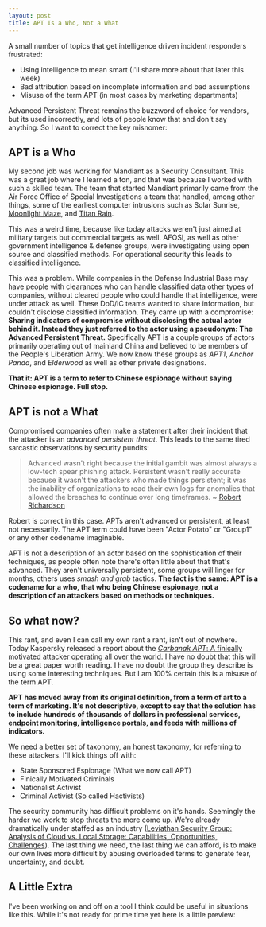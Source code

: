 ```yaml
---
layout: post
title: APT Is a Who, Not a What
---
```


A small number of topics that get intelligence driven incident responders frustrated:

- Using intelligence to mean smart (I'll share more about that later this week)
- Bad attribution based on incomplete information and bad assumptions
- Misuse of the term APT (in most cases by marketing departments)

Advanced Persistent Threat remains the buzzword of choice for vendors, but its used incorrectly, and lots of people know that and don't say anything. So I want to correct the key misnomer:

## APT is a Who

My second job was working for Mandiant as a Security Consultant. This was a great job where I learned a ton, and that was because I worked with such a skilled team. The team that started Mandiant primarily came from the Air Force Office of Special Investigations a team that handled, among other things, some of the earliest computer intrusions such as Solar Sunrise, [Moonlight Maze](http://en.wikipedia.org/wiki/Moonlight_Maze), and [Titan Rain](http://en.wikipedia.org/wiki/Titan_Rain).

This was a weird time, because like today attacks weren't just aimed at military targets but commercial targets as well. AFOSI, as well as other government intelligence & defense groups, were investigating using open source and classified methods. For operational security this leads to classified intelligence.

This was a problem. While companies in the Defense Industrial Base may have people with clearances who can handle classified data other types of companies, without cleared people who could handle that intelligence, were under attack as well. These DoD/IC teams wanted to share information, but couldn't disclose classified information.  They came up with a compromise: __Sharing indicators of compromise without disclosing the actual actor behind it. Instead they just referred to the actor using a pseudonym: The Advanced Persistent Threat.__ Specifically APT is a couple groups of actors primarily operating out of mainland China and believed to be members of the People's Liberation Army. We now know these groups as _APT1_, _Anchor Panda_, and _Elderwood_ as well as other private designations.

__That it: APT is a term to refer to Chinese espionage without saying Chinese espionage. Full stop.__

## APT is not a What

Compromised companies often make a statement after their incident that the attacker is an _advanced persistent threat_. This leads to the same tired sarcastic observations by security pundits:

> Advanced wasn't right because the initial gambit was almost always a low-tech spear phishing attack. Persistent wasn't really accurate because it wasn't the attackers who made things persistent; it was the inability of organizations to read their own logs for anomalies that allowed the breaches to continue over long timeframes. ~ [Robert Richardson](http://searchsecurity.techtarget.com/opinion/Advanced-persistent-threats-Has-the-industry-moved-on)

Robert is correct in this case. APTs aren't advanced or persistent, at least not necessarily. The APT term could have been "Actor Potato" or "Group1" or any other codename imaginable.

APT is not a description of an actor based on the sophistication of their techniques, as people often note there's often little about that that's advanced. They aren't universally persistent, some groups will linger for months, others uses _smash and grab_ tactics. __The fact is the same: APT is a codename for a who, that who being Chinese espionage, not a description of an attackers based on methods or techniques.__

## So what now?

This rant, and even I can call my own rant a rant, isn't out of nowhere. Today Kaspersky released a report about the [_Carbanak APT_: A finically motivated attacker operating all over the world.](http://securelist.com/blog/research/68732/the-great-bank-robbery-the-carbanak-apt/) I have no doubt that this will be a great paper worth reading. I have no doubt the group they describe is using some interesting techniques. But I am 100% certain this is a misuse of the term APT.

__APT has moved away from its original definition, from a term of art to a term of marketing. It's not descriptive, except to say that the solution has to include hundreds of thousands of dollars in professional services, endpoint monitoring, intelligence portals, and feeds with millions of indicators.__

We need a better set of taxonomy, an honest taxonomy, for referring to these attackers. I'll kick things off with:

- State Sponsored Espionage (What we now call APT)
- Finically Motivated Criminals
- Nationalist Activist
- Criminal Activist (So called Hactivists)

The security community has difficult problems on it's hands. Seemingly the harder we work to stop threats the more come up. We're already dramatically under staffed as an industry ([Leviathan Security Group: Analysis of Cloud vs. Local Storage:
Capabilities, Opportunities, Challenges](http://www.leviathansecurity.com/wp-content/uploads/Value-of-Cloud-Security-Scarcity.pdf)). The last thing we need, the last thing we can afford, is to make our own lives more difficult by abusing overloaded terms to generate fear, uncertainty, and doubt.

## A Little Extra
I've been working on and off on a tool I think could be useful in situations like this. While it's not  ready for prime time yet here is a little preview:

<script src="https://gist.github.com/sroberts/4a6677e66989d74a42ae.js"></script>

